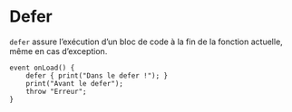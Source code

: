 # Defer

`defer` assure l’exécution d’un bloc de code à la fin de la fonction actuelle, même en cas d’exception.
```grimoire
event onLoad() {
	defer { print("Dans le defer !"); }
	print("Avant le defer");
	throw "Erreur";
}
```